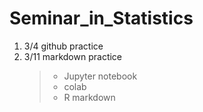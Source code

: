 # Seminar_in_Statistics

1. 3/4 github practice
2. 3/11 markdown practice
   >* Jupyter notebook
   >* colab
   >* R markdown

